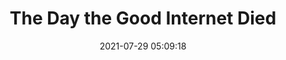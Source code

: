 ---
date: 2021-07-29 05:09:18
link:
  source: pocket
  source_url: https://getpocket.com
  text: The Day the Good Internet Died
  url: https://www.theringer.com/2021/7/21/22586870/google-reader-ode-end-of-the-good-internet?ref=refind
source: pocket
syndicated:
- type: pocket
  url: https://www.theringer.com/2021/7/21/22586870/google-reader-ode-end-of-the-good-internet?ref=refind
- type: mastodon
  url: https://mastodon.technology/users/roytang/statuses/106662162136224698
- type: twitter
  url: https://twitter.com/roytang/status/1420612688493699072/
title: The Day the Good Internet Died
---